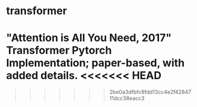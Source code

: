 # transformer
"Attention is All You Need, 2017" Transformer Pytorch Implementation; paper-based, with added details.
<<<<<<< HEAD
=======

>>>>>>> 2be0a3dfbfc8fdd13cc4e2f4284711dcc38eacc3
